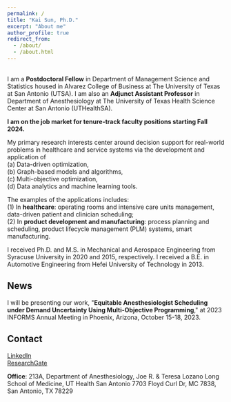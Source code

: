 ```yaml
---
permalink: /
title: "Kai Sun, Ph.D."
excerpt: "About me"
author_profile: true
redirect_from: 
  - /about/
  - /about.html
---
```


\
I am a **Postdoctoral Fellow** in Department of Management Science and Statistics housed in Alvarez College of Business at The University of Texas at San Antonio (UTSA). 
I am also an **Adjunct Assistant Professor** in Department of Anesthesiology at The University of Texas Health Science Center at San Antonio (UTHealthSA).

**I am on the job market for tenure-track faculty positions starting Fall 2024.** 

My primary research interests center around decision support for real-world problems in healthcare and service systems 
via the development and application of\
(a) Data-driven optimization,\
(b) Graph-based models and algorithms,\
(c) Multi-objective optimization,\
(d) Data analytics and machine learning tools.

The examples of the applications includes:\
(1) In **healthcare**: operating rooms and intensive care units management, data-driven patient and clinician scheduling;\
(2) In **product development and manufacturing**: process planning and scheduling, product lifecycle management (PLM) systems, smart manufacturing.

I received Ph.D. and M.S. in Mechanical and Aerospace Engineering from Syracuse University in 2020 and 2015, respectively.
I received a B.E. in Automotive Engineering from Hefei University of Technology in 2013.

News
------
I will be presenting our work, "**Equitable Anesthesiologist Scheduling under Demand Uncertainty Using Multi-Objective Programming**,"
at 2023 INFORMS Annual Meeting in Phoenix, Arizona, October 15-18, 2023.


Contact
------
[LinkedIn](https://www.linkedin.com/in/kai-sun-211a47bb/)
\
[ResearchGate](https://www.researchgate.net/profile/Kai-Sun-70)

**Office**: 213A, Department of Anesthesiology, Joe R. & Teresa Lozano Long School of Medicine, UT Health San Antonio
7703 Floyd Curl Dr, MC 7838, San Antonio, TX 78229